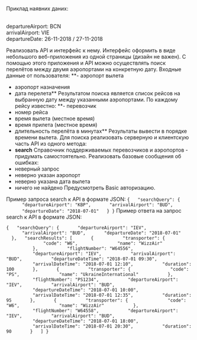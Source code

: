 Приклад наявних даних:

<br>departureAirport: BCN
<br>arrivalAirport: VIE
<br>departureDate: 26-11-2018 / 27-11-2018


Реализовать API и интерфейс к нему.
Интерфейс оформить в виде небольшого веб-приложения из одной страницы
(дизайн не важен).
С помощью этого приложения и API можно осуществлять поиск перелётов между
двумя аэропортами на конкретную дату.
Входные данные от пользователя:
**- аэропорт вылета
- аэропорт назначения
- дата перелета**
Результатом поиска является список рейсов на выбранную дату между указанными
аэропортами.
По каждому рейсу известно:
**- перевозчик
- номер рейса
- время вылета (местное время)
- время прилета (местное время)
- длительность перелёта в минутах**
Результаты вывести в порядке времени вылета.
Для поиска реализовать серверную и клиентскую часть API из одного метода:
- **search**
Справочник поддерживаемых перевозчиков и аэропортов - придумать
самостоятельно.
Реализовать базовые сообщения об ошибках:
- неверный запрос
- неверно указан аэропорт
- неверно указана дата вылета
- ничего не найдено
Предусмотреть Basic авторизацию.

Пример запроса search к API в формате JSON:
``{
    "searchQuery": {
        "departureAirport": "KBP",
        "arrivalAirport": "BUD",
        "departureDate": "2018-07-01"
    }
  }``
Пример ответа на запрос search к API в формате JSON:


``{
    "searchQuery": {
        "departureAirport": "IEV",
        "arrivalAirport": "BUD",
        "departureDate": "2018-07-01"
    },
    "searchResults": [
        {
            "transporter": {
                "code": "W6",
                "name": "WizzAir"
            },
            "flightNumber": "W64556",
            "departureAirport": "IEV",
            "arrivalAirport": "BUD",
            "departureDateTime": "2018-07-01 09:30",
            "arrivalDateTime": "2018-07-01 12:10",
            "duration": 100
        },
        {
            "transporter": {
                "code": "PS",
                "name": "UkraineInternational"
            },
            "flightNumber": "PS1234",
            "departureAirport": "IEV",
            "arrivalAirport": "BUD",
            "departureDateTime": "2018-07-01 10:00",
            "arrivalDateTime": "2018-07-01 12:35",
            "duration": 95
        },
        {
            "transporter": {
                "code": "W6",
                "name": "WizzAir"
            },
            "flightNumber": "W64558",
            "departureAirport": "IEV",
            "arrivalAirport": "BUD",
            "departureDateTime": "2018-07-01 18:00",
            "arrivalDateTime": "2018-07-01 20:30",
            "duration": 90
        }
    ]
  }``
